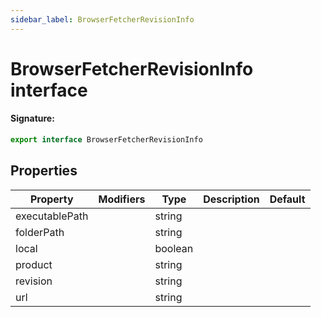 ```yaml
---
sidebar_label: BrowserFetcherRevisionInfo
---
```


# BrowserFetcherRevisionInfo interface

#### Signature:

```typescript
export interface BrowserFetcherRevisionInfo
```

## Properties

| Property       | Modifiers | Type    | Description | Default |
| -------------- | --------- | ------- | ----------- | ------- |
| executablePath |           | string  |             |         |
| folderPath     |           | string  |             |         |
| local          |           | boolean |             |         |
| product        |           | string  |             |         |
| revision       |           | string  |             |         |
| url            |           | string  |             |         |
